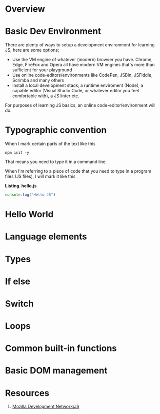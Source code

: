 # Overview


# Basic Dev Environment

There are plenty of ways to setup a development environment for learning JS, here are some options;
* Use the VM engine of whatever (modern) browser you have. Chrome, Edge, FireFox and Opera all have modern VM engines that's more than sufficient for your playground
* Use online code-editors/environments like CodePen, JSBin, JSFiddle, Scrimba and many others
* Install a local development stack; a runtime enviroment (Node), a capable editor (Visual Studio Code, or whatever editor you feel comfortable with), a JS linter etc.

For purposes of learning JS basics, an online code-editor/environment will do.

# Typographic convention

When I mark certain parts of the text like this
```
npm init -y
```

That means you need to type it in a command line.

When I'm referring to a piece of code that you need to type in a program files (JS files), I will mark it like this

**Listing. hello.js**

```javascript
console.log("Hello JS")
```

# Hello World 



# Language elements


# Types


# If else


# Switch


# Loops


# Common built-in functions


# Basic DOM management


# Resources

1. [Mozilla Development Network/JS](https://developer.mozilla.org/en-US/docs/Web/JavaScript)

